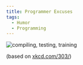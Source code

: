 ```yaml
---
title: Programmer Excuses
tags:
  - Humor
  - Programming
---
```


![compiling, testing, training](comic.png)

(based on [xkcd.com/303/](https://xkcd.com/303/))
